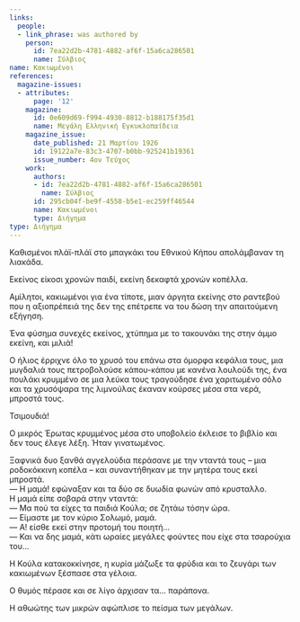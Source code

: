 ```yaml
---
links:
  people:
  - link_phrase: was authored by
    person:
      id: 7ea22d2b-4781-4882-af6f-15a6ca286501
      name: Σύλβιος
name: Κακιωμένοι
references:
  magazine-issues:
  - attributes:
      page: '12'
    magazine:
      id: 0e609d69-f994-4930-8812-b188175f35d1
      name: Μεγάλη Ελληνική Εγκυκλοπαίδεια
    magazine_issue:
      date_published: 21 Μαρτίου 1926
      id: 19122a7e-83c3-4707-b0bb-925241b19361
      issue_number: 4ον Τεύχος
    work:
      authors:
      - id: 7ea22d2b-4781-4882-af6f-15a6ca286501
        name: Σύλβιος
      id: 295cb04f-be9f-4558-b5e1-ec259ff46544
      name: Κακιωμένοι
      type: Διήγημα
type: Διήγημα
---
```


<main class="content" itemprop="text">
<p>Καθισμένοι πλάϊ-πλάϊ στο μπαγκάκι του Εθνικού Κήπου απολάμβαναν τη λιακάδα.</p>

<p>Εκείνος είκοσι χρονών παιδί, εκείνη δεκαφτά χρονών κοπέλλα.</p>

<p>Αμίλητοι, κακιωμένοι για ένα τίποτε, μιαν άργητα εκείνης στο ραντεβού που η αξιοπρέπειά της δεν της επέτρεπε να του δώση
την απαιτούμενη εξήγηση.</p>

<p>Ένα φύσημα συνεχές εκείνος, χτύπημα με το τακουνάκι της στην άμμο εκείνη, και μιλιά!</p>

<p>Ο ήλιος έρριχνε όλο το χρυσό του επάνω στα όμορφα κεφάλια τους, μια μυγδαλιά τους πετροβολούσε κάπου-κάπου με κανένα
λουλούδι της, ένα πουλάκι κρυμμένο σε μια λεύκα τους τραγούδησε ένα χαριτωμένο σόλο και τα χρυσόψαρα της λιμνούλας
έκαναν κούρσες μέσα στα νερά, μπροστά τους.</p>

<p>Τσιμουδιά!</p>

<p>Ο μικρός Έρωτας κρυμμένος μέσα στο υποβολείο έκλεισε το βιβλίο και δεν τους έλεγε λέξη. Ήταν γινατωμένος.</p>

<p>Ξαφνικά δυο ξανθά αγγελούδια περάσανε με την νταντά τους &ndash; μια ροδοκόκκινη κοπέλα &ndash; και συναντήθηκαν με την
μητέρα τους εκεί μπροστά.<br>
&mdash; Η μαμά! εφώναξαν και τα δύο σε δυωδία φωνών από κρυσταλλο.<br>
Η μαμά είπε σοβαρά στην νταντά:<br>
&mdash; Μα πού τα είχες τα παιδιά Κούλα; σε ζητάω τόσην ώρα.<br>
&mdash; Είμαστε με τον κύριο Σολωμό, μαμά.<br>
&mdash; Α! είσθε εκεί στην προτομή του ποιητή...<br>
&mdash; Και να δης μαμά, κάτι ωραίες μεγάλες φούντες που είχε στα τσαρούχια του...<br></p>

<p>Η Κούλα κατακοκκίνησε, η κυρία μάζωξε τα φρύδια και το ζευγάρι των κακιωμένων ξέσπασε στα γέλοια.</p>

<p>Ο θυμός πέρασε και σε λίγο άρχισαν τα... παράπονα.</p>

<p>Η αθωώτης των μικρών αφώπλισε το πείσμα των μεγάλων.</p>
</main>
